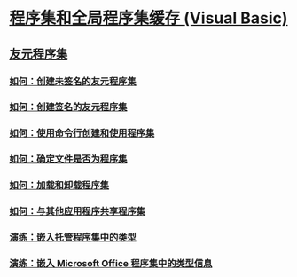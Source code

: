 # [程序集和全局程序集缓存 (Visual Basic)](index.md)
## [友元程序集](friend-assemblies.md)
### [如何：创建未签名的友元程序集](how-to-create-unsigned-friend-assemblies.md)
### [如何：创建签名的友元程序集](how-to-create-signed-friend-assemblies.md)
### [如何：使用命令行创建和使用程序集](how-to-create-and-use-assemblies-using-the-command-line.md)
### [如何：确定文件是否为程序集](how-to-determine-if-a-file-is-an-assembly.md)
### [如何：加载和卸载程序集](how-to-load-and-unload-assemblies.md)
### [如何：与其他应用程序共享程序集](how-to-share-an-assembly-with-other-applications.md)
### [演练：嵌入托管程序集中的类型](walkthrough-embedding-types-from-managed-assemblies-in-vs.md)
### [演练：嵌入 Microsoft Office 程序集中的类型信息](walkthrough-embedding-type-information-from-microsoft-office-assemblies-in-vs.md)
